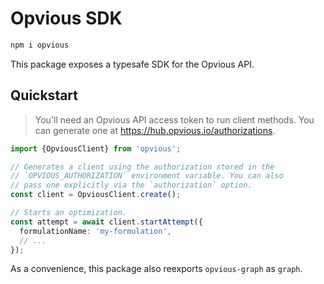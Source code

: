 # Opvious SDK

```sh
npm i opvious
```

This package exposes a typesafe SDK for the Opvious API.

## Quickstart

> You'll need an Opvious API access token to run client methods. You can
> generate one at https://hub.opvious.io/authorizations.

```typescript
import {OpviousClient} from 'opvious';

// Generates a client using the authorization stored in the
// `OPVIOUS_AUTHORIZATION` environment variable. You can also
// pass one explicitly via the `authorization` option.
const client = OpviousClient.create();

// Starts an optimization.
const attempt = await client.startAttempt({
  formulationName: 'my-formulation',
  // ...
});
```

As a convenience, this package also reexports `opvious-graph` as `graph`.
